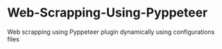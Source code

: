 # Web-Scrapping-Using-Pyppeteer
Web scrapping using Pyppeteer plugin dynamically using configurations files 
